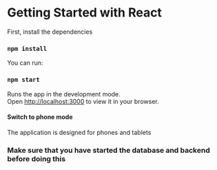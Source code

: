 # Getting Started with React

First, install the dependencies

### `npm install`

You can run:

### `npm start`

Runs the app in the development mode.\
Open [http://localhost:3000](http://localhost:3000) to view it in your browser.

#### Switch to phone mode

The application is designed for phones and tablets

### Make sure that you have started the database and backend before doing this





